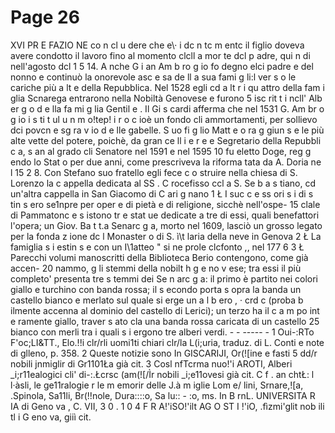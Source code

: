 # Page 26

XVI PR E FAZIO NE co n cl u dere che e\· i dc n tc m entc il figlio doveva avere condotto il lavoro fino al momento clcll a mor te dcl p adre, qui n di nell'agosto dcl 1 5 14. A nche G i an Am b ro g io fo degno elci padre e del nonno e continuò la onorevole asc e sa de ll a sua fami g li:l ver s o le cariche più a lt e della Repubblica. Nel 1528 egli cd a lt r i qu attro della fam i glia Scnarega entrarono nella Nobiltà Genovese e furono 5 isc rit t i ncll' Alb er g o d e lla fa mi g lia Gentil e . Il Gi s cardi afferma che nel 1531 G. Am br o g io i s ti t ul u n m o!tep! i r o c ioè un fondo cli ammortamenti, per sollievo dci povcn e sg ra v io d e lle gabelle. S uo fi g lio Matt e o ra g giun s e le più alte vette del potere, poichè, da gran ce ll i e r e e Segretario della Repubbli c a, s an al grado cli Senatore nel 1591 e nel 1595 10 fu eletto Doge, reg g endo lo Stat o per due anni, come prescriveva la riforma tata da A. Doria ne l 15 2 8. Con Stefano suo fratello egli fece c o struire nella chiesa di S. Lorenzo la c appella dedicata al SS . C rocefisso ccl a S. Se b a s tiano, cd un'altra cappella in San Giacomo di C ari g nano 1 Ł I suc c e ss ori s i di s tin s ero se1npre per oper e di pietà e di religione, sicchè nell'ospe- 15 clale di Pammatonc e s istono tr e stat ue dedicate a tre di essi, quali benefattori l'opera; un Giov. Ba t t.a Senarc g a, morto nel 1609, lasciò un grosso legato per la fonda z ione dc l Monaster o di S. ì\t laria della neve in Genova 2 Ł La famiglia s i estin s e con un I\1atteo " si ne prole clcfonto ,, nel 177 6 3 Ł Parecchi volumi manoscritti della Biblioteca Berio contengono, come già accen- 20 nammo, g li stemmi della nobilt h g e no v ese; tra essi il più completo' presenta tre s temmi dei Se n arc g a: il primo è partito nei colori giallo e turchino con banda rossa; il s econdo porta s opra la banda un castello bianco e merlato sul quale si erge un a l b ero , · crd c (proba b ilmente accenna al dominio del castello di Lerici); un terzo ha il c a m po int e ramente giallo, traver s ato cla una banda rossa caricata di un castello 25 bianco con merli tra i quali s i ergono tre alberi verdi. - - ----- - 1 Oui-:RTo F'oc;LI&TT.\, Elo.!!i clr/rli uomi1ti chiari clr/la L(i;uria, traduz. di L. Conti e note di glleno, p. 358. 2 Queste notizie sono In GISCARIJI, Or(![ine e fasti 5 dd/r nobili jnmiglir di Gr1101Ła già cit. 3 Cosl nfTcrma nuo!'i AROTI, Alberi _i;r11ealogici cli' di-:.Łcrsc (am(![/Ìr nobili _i;e11ovesi già cit. C f . an chtŁ: l l·àsli, le ge11ralogie r le m emorir delle J.à m iglie Lom e/ lini, Srnare,![a, .Spinola, Sa11li, Br(!!nole, Dura::::o, Sa lu:: - :o, ms. In B rnL. UNIVERSITA R IA di Geno va , C. VII, 3 0 . 1 0 4 F R A!'iSO!'ilt AG O ST I !'iO, .fìzmi'glit nob ili tl i G eno va, giiì cit.